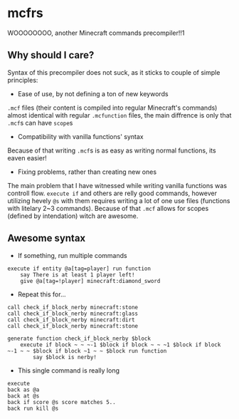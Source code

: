 # mcfrs

WOOOOOOOO, another Minecraft commands precompiler!!1

## Why should I care?

Syntax of this precompiler does not suck, as it sticks to couple of simple principles:

- Ease of use, by not defining a ton of new keywords

`.mcf` files (their content is compiled into regular Minecraft's commands) almost
identical with regular `.mcfunction` files, the main diffrence is only that `.mcf`s can
have `scope`s

- Compatibility with vanilla functions' syntax

Because of that writing `.mcf`s is as easy as writing normal functions, its eaven easier!

- Fixing problems, rather than creating new ones

The main problem that I have witnessed while writing vanilla functions was controll flow.
`execute if` and others are relly good commands, however utilizing hevely `@s` with them requires
writing a lot of one use files (functions with litelary 2~3 commands). Because of that
`.mcf` allows for scopes (defined by intendation) witch are awesome.

## Awesome syntax

- If something, run multiple commands

```
execute if entity @a[tag=player] run function
	say There is at least 1 player left!
	give @a[tag=!player] minecraft:diamond_sword
```

- Repeat this for...

```
call check_if_block_nerby minecraft:stone
call check_if_block_nerby minecraft:glass
call check_if_block_nerby minecraft:dirt
call check_if_block_nerby minecraft:stone

generate function check_if_block_nerby $block
	execute if block ~ ~ ~-1 $block if block ~ ~ ~1 $block if block ~-1 ~ ~ $block if block ~1 ~ ~ $block run function
		say $block is nerby!
```

- This single command is really long

```
execute 
back as @a
back at @s
back if score @s score matches 5..
back run kill @s
```
